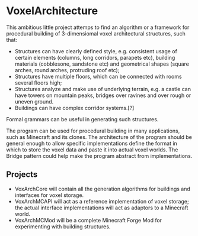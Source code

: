 VoxelArchitecture
=================

This ambitious little project attemps to find an algorithm or a framework for procedural building of 3-dimensiomal voxel architectural structures, such that:
* Structures can have clearly defined style, e.g. consistent usage of certain elements (columns, long corridors, parapets etc), building materials (cobblesone, sandstone etc) and geometrical shapes (square arches, round arches, protruding roof etc);
* Structures have multiple floors, which can be connected with rooms several floors high;
* Structures analyze and make use of underlying terrain, e.g. a castle can have towers on mountain peaks, bridges over ravines and over rough or uneven ground.
* Buildings can have complex corridor systems.[?]

Formal grammars can be useful in generating such structures.

The program can be used for procedural building in many applications, such as Minecraft and its clones. The architecture of the program should be general enough to allow specific implementations define the format in which to store the voxel data and paste it into actual voxel worlds. The Bridge pattern could help make the program abstract from implementations.

Projects
--------
* VoxArchCore will contain all the generation algorithms for buildings and interfaces for voxel storage.
* VoxArchMCAPI will act as a reference implementation of voxel storage; the actual interface implementations will act as adaptors to a Minecraft world.
* VoxArchMCMod will be a complete Minecraft Forge Mod for experimenting with building structures.
